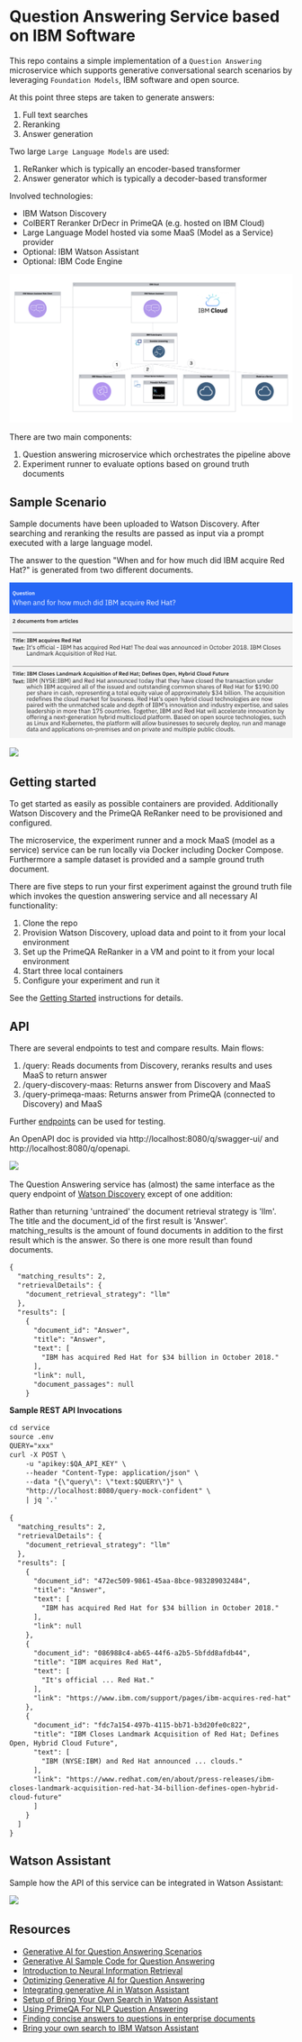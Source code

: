 # Question Answering Service based on IBM Software

This repo contains a simple implementation of a `Question Answering` microservice which supports generative conversational search scenarios by leveraging `Foundation Models`, IBM software and open source.

At this point three steps are taken to generate answers:

1. Full text searches
2. Reranking
3. Answer generation

Two large `Large Language Models` are used:

1. ReRanker which is typically an encoder-based transformer
2. Answer generator which is typically a decoder-based transformer

Involved technologies:

* IBM Watson Discovery
* ColBERT Reranker DrDecr in PrimeQA (e.g. hosted on IBM Cloud)
* Large Language Model hosted via some MaaS (Model as a Service) provider
* Optional: IBM Watson Assistant
* Optional: IBM Code Engine

<kbd><img src="screenshots/Architecture.png" /></kbd>

There are two main components:

1. Question answering microservice which orchestrates the pipeline above
2. Experiment runner to evaluate options based on ground truth documents


## Sample Scenario

Sample documents have been uploaded to Watson Discovery. After searching and reranking the results are passed as input via a prompt executed with a large language model.

The answer to the question "When and for how much did IBM acquire Red Hat?" is generated from two different documents.

<kbd><img src="screenshots/Demo5.png" /></kbd>

<kbd><img src="screenshots/Demo4.png" /></kbd>


## Getting started

To get started as easily as possible containers are provided. Additionally Watson Discovery and the PrimeQA ReRanker need to be provisioned and configured.

The microservice, the experiment runner and a mock MaaS (model as a service) service can be run locally via Docker including Docker Compose. Furthermore a sample dataset is provided and a sample ground truth document.

There are five steps to run your first experiment against the ground truth file which invokes the question answering service and all necessary AI functionality:

1. Clone the repo
2. Provision Watson Discovery, upload data and point to it from your local environment
3. Set up the PrimeQA ReRanker in a VM and point to it from your local environment
4. Start three local containers
5. Configure your experiment and run it

See the [Getting Started](Setup.md#getting-started) instructions for details.


## API

There are several endpoints to test and compare results. Main flows:

1. /query: Reads documents from Discovery, reranks results and uses MaaS to return answer
2. /query-discovery-maas: Returns answer from Discovery and MaaS
3. /query-primeqa-maas: Returns answer from PrimeQA (connected to Discovery) and MaaS

Further [endpoints](https://github.com/nheidloff/question-answering/blob/main/service/src/main/java/com/ibm/question_answering/AnswerResource.java) can be used for testing.

An OpenAPI doc is provided via http://localhost:8080/q/swagger-ui/ and http://localhost:8080/q/openapi.

<kbd><img src="screenshots/OpenAI-UI.png" /></kbd>

The Question Answering service has (almost) the same interface as the query endpoint of [Watson Discovery](https://cloud.ibm.com/apidocs/discovery-data#query) except of one addition:

Rather than returning 'untrained' the document retrieval strategy is 'llm'. The title and the document_id of the first result is 'Answer'. matching_results is the amount of found documents in addition to the first result which is the answer. So there is one more result than found documents.

```
{
  "matching_results": 2,
  "retrievalDetails": {
    "document_retrieval_strategy": "llm"
  },
  "results": [
    {
      "document_id": "Answer",
      "title": "Answer",
      "text": [
        "IBM has acquired Red Hat for $34 billion in October 2018."
      ],
      "link": null,
      "document_passages": null
    }
```


**Sample REST API Invocations**

```
cd service
source .env
QUERY="xxx"
curl -X POST \
    -u "apikey:$QA_API_KEY" \
    --header "Content-Type: application/json" \
    --data "{\"query\": \"text:$QUERY\"}" \
    "http://localhost:8080/query-mock-confident" \
    | jq '.'

{
  "matching_results": 2,
  "retrievalDetails": {
    "document_retrieval_strategy": "llm"
  },
  "results": [
    {
      "document_id": "472ec509-9861-45aa-8bce-983289032484",
      "title": "Answer",
      "text": [
        "IBM has acquired Red Hat for $34 billion in October 2018."
      ],
      "link": null
    },
    {
      "document_id": "086988c4-ab65-44f6-a2b5-5bfdd8afdb44",
      "title": "IBM acquires Red Hat",
      "text": [
        "It's official ... Red Hat."
      ],
      "link": "https://www.ibm.com/support/pages/ibm-acquires-red-hat"
    },
    {
      "document_id": "fdc7a154-497b-4115-bb71-b3d20fe0c822",
      "title": "IBM Closes Landmark Acquisition of Red Hat; Defines Open, Hybrid Cloud Future",
      "text": [
        "IBM (NYSE:IBM) and Red Hat announced ... clouds."
      ],
      "link": "https://www.redhat.com/en/about/press-releases/ibm-closes-landmark-acquisition-red-hat-34-billion-defines-open-hybrid-cloud-future"
      ]
    }
  ]
}
```


## Watson Assistant

Sample how the API of this service can be integrated in Watson Assistant:

<kbd><img src="screenshots/Assistant.png" /></kbd>


## Resources

* [Generative AI for Question Answering Scenarios](https://heidloff.net/article/question-answering-transformers/)
* [Generative AI Sample Code for Question Answering](https://heidloff.net/article/sample-question-answering/)
* [Introduction to Neural Information Retrieval](https://heidloff.net/article/introduction-neural-information-retrieval/)
* [Optimizing Generative AI for Question Answering](https://heidloff.net/article/optimizing-generative-ai-for-question-answering/)
* [Integrating generative AI in Watson Assistant](https://heidloff.net/article/integrating-generative-ai-in-watson-assistant/)
* [Setup of Bring Your Own Search in Watson Assistant](https://github.com/nheidloff/question-answering/tree/main/assistant)
* [Using PrimeQA For NLP Question Answering](https://www.deleeuw.me.uk/posts/Using-PrimeQA-For-NLP-Question-Answering/)
* [Finding concise answers to questions in enterprise documents](https://medium.com/ibm-data-ai/finding-concise-answers-to-questions-in-enterprise-documents-53a865898dbd)
* [Bring your own search to IBM Watson Assistant](https://medium.com/ibm-watson/bring-your-own-search-to-ibm-watson-assistant-587e77410c98)